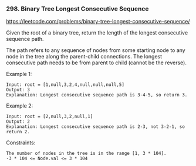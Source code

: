 ### 298. Binary Tree Longest Consecutive Sequence

https://leetcode.com/problems/binary-tree-longest-consecutive-sequence/

Given the root of a binary tree, return the length of the longest consecutive sequence path.

The path refers to any sequence of nodes from some starting node to any node in the tree along the parent-child connections. The longest consecutive path needs to be from parent to child (cannot be the reverse).



Example 1:


    Input: root = [1,null,3,2,4,null,null,null,5]
    Output: 3
    Explanation: Longest consecutive sequence path is 3-4-5, so return 3.
Example 2:


    Input: root = [2,null,3,2,null,1]
    Output: 2
    Explanation: Longest consecutive sequence path is 2-3, not 3-2-1, so return 2.
    

Constraints:

    The number of nodes in the tree is in the range [1, 3 * 104].
    -3 * 104 <= Node.val <= 3 * 104